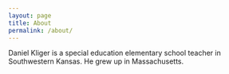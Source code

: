 ```yaml
---
layout: page
title: About
permalink: /about/
---
```


Daniel Kliger is a special education elementary school teacher in Southwestern Kansas. He grew up in Massachusetts.